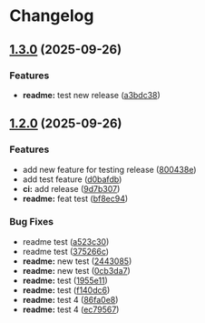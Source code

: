 # Changelog

## [1.3.0](https://github.com/fernandomendieta-facephi/demo-cici/compare/v1.2.0...v1.3.0) (2025-09-26)


### Features

* **readme:** test new release ([a3bdc38](https://github.com/fernandomendieta-facephi/demo-cici/commit/a3bdc38c1a034d003e77fe3fcc2cb2006db92ced))

## [1.2.0](https://github.com/fernandomendieta-facephi/demo-cici/compare/v1.1.0...v1.2.0) (2025-09-26)


### Features

* add new feature for testing release ([800438e](https://github.com/fernandomendieta-facephi/demo-cici/commit/800438eb9f2b5fb5a4219975b3993e26c3b0b653))
* add test feature ([d0bafdb](https://github.com/fernandomendieta-facephi/demo-cici/commit/d0bafdb756fbc2dac303a61871d970c083e0b7c4))
* **ci:** add release ([9d7b307](https://github.com/fernandomendieta-facephi/demo-cici/commit/9d7b307188f7cb8f981efa684700d6568ee965c9))
* **readme:** feat test ([bf8ec94](https://github.com/fernandomendieta-facephi/demo-cici/commit/bf8ec9481cbd32e63a2337162092d16bf83ca1e6))


### Bug Fixes

* readme test ([a523c30](https://github.com/fernandomendieta-facephi/demo-cici/commit/a523c302b237a4e8b3ae30d1b2f00d758da37a56))
* readme test ([375266c](https://github.com/fernandomendieta-facephi/demo-cici/commit/375266c421701691c4cd8b4aecdd4c4538585bd0))
* **readme:** new test ([2443085](https://github.com/fernandomendieta-facephi/demo-cici/commit/24430850703feb511816b7d3b854ff278d311a0b))
* **readme:** new test ([0cb3da7](https://github.com/fernandomendieta-facephi/demo-cici/commit/0cb3da74984b17e839c53fbb4379839d738d2dab))
* **readme:** test ([1955e11](https://github.com/fernandomendieta-facephi/demo-cici/commit/1955e117e2235aea78801c93142ff6c10c0be216))
* **readme:** test ([f140dc6](https://github.com/fernandomendieta-facephi/demo-cici/commit/f140dc6d2fc9fb3b35f6a852def188180fbb6272))
* **readme:** test 4 ([86fa0e8](https://github.com/fernandomendieta-facephi/demo-cici/commit/86fa0e87c54f991db36e46df14ff49c2f2f0156b))
* **readme:** test 4 ([ec79567](https://github.com/fernandomendieta-facephi/demo-cici/commit/ec79567abba15a67f3a1b579566ef7e0f2bd7a64))
